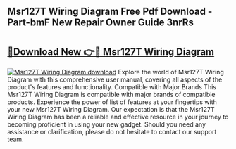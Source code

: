 ## Msr127T Wiring Diagram Free Pdf Download - Part-bmF New Repair Owner Guide 3nrRs

# <h2><a href="http://dfkh2f.blite.top/?on=Msr127T+Wiring+Diagram">🔗Download New 👉🔴 Msr127T Wiring Diagram</a></h2>

[![Msr127T Wiring Diagram download](https://i.imgur.com/lujVjoI.png)](http://dfkh2f.blite.top/?on=Msr127T+Wiring+Diagram)
Explore the world of Msr127T Wiring Diagram with this comprehensive user manual, covering all aspects of the product's features and functionality. Compatible with Major Brands This Msr127T Wiring Diagram is compatible with major brands of compatible products. Experience the power of list of features at your fingertips with your new Msr127T Wiring Diagram. Our expectation is that the Msr127T Wiring Diagram has been a reliable and effective resource in your journey to becoming proficient in using your new gadget. Should you need any assistance or clarification, please do not hesitate to contact our support team.
